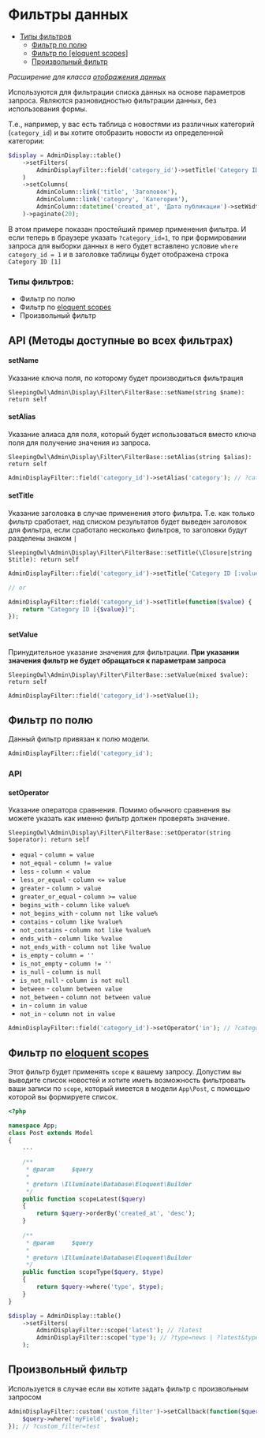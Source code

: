 # Фильтры данных

 - [Типы фильтров](#types)
     - [Фильтр по полю](#field)
     - [Фильтр по [eloquent scopes]](#scopes)
     - [Произвольный фильтр](#custom)

*Расширение для класса [отображения данных](displays)*

Используются для фильтрации списка данных на основе параметров запроса. Являются разновидностью фильтрации данных, без использования формы.

Т.е., например, у вас есть таблица с новостями из различных категорий (`category_id`) и вы хотите отобразить новости из определенной категории:

```php
$display = AdminDisplay::table()
    ->setFilters(
        AdminDisplayFilter::field('category_id')->setTitle('Category ID [:value]')
    )
    ->setColumns(
        AdminColumn::link('title', 'Заголовок'),
        AdminColumn::link('category', 'Категория'),
        AdminColumn::datetime('created_at', 'Дата публикации')->setWidth('150px')
    )->paginate(20);
```

В этом примере показан простейший пример применения фильтра. И если теперь в браузере указать `?category_id=1`, то при формировании запроса для выборки данных в него будет вставлено условие `where category_id = 1` и в заголовке таблицы будет отображена строка `Category ID [1]`

<a name="types"></a>
### Типы фильтров:
 - Фильтр по полю
 - Фильтр по [eloquent scopes](https://laravel.com/docs/5.2/eloquent#query-scopes)
 - Произвольный фильтр

## API (Методы доступные во всех фильтрах)

#### setName
Указание ключа поля, по которому будет производиться фильтрация

    SleepingOwl\Admin\Display\Filter\FilterBase::setName(string $name): return self
    
#### setAlias
Указание алиаса для поля, который будет использоваться вместо ключа поля для получение значения из запроса.

    SleepingOwl\Admin\Display\Filter\FilterBase::setAlias(string $alias): return self
    
```php
AdminDisplayFilter::field('category_id')->setAlias('category'); // ?category=1
```

#### setTitle
Указание заголовка в случае применения этого фильтра. Т.е. как только фильтр сработает, над списком результатов будет выведен заголовок для фильтра, если сработало несколько фильтров, то заголовки будут разделены знаком ` | `

    SleepingOwl\Admin\Display\Filter\FilterBase::setTitle(\Closure|string $title): return self
    
```php
AdminDisplayFilter::field('category_id')->setTitle('Category ID [:value]'); 

// or

AdminDisplayFilter::field('category_id')->setTitle(function($value) {
    return "Category ID [{$value}]";
}); 
```

#### setValue
Принудительное указание значения для фильтрации. **При указании значения фильтр не будет обращаться к параметрам запроса**

    SleepingOwl\Admin\Display\Filter\FilterBase::setValue(mixed $value): return self
    

```php
AdminDisplayFilter::field('category_id')->setValue(1);
```

<a name="field"></a>
## Фильтр по полю
Данный фильтр привязан к полю модели.

```php
AdminDisplayFilter::field('category_id');
```

<a name="api"></a>
### API

#### setOperator
Указание оператора сравнения. Помимо обычного сравнения вы можете указать как именно фильтр должен проверять значение. 

    SleepingOwl\Admin\Display\Filter\FilterBase::setOperator(string $operator): return self
    
 - `equal` - `column = value`
 - `not_equal` - `column != value`
 - `less` - `column < value`
 - `less_or_equal` - `column <= value`
 - `greater` - `column > value`
 - `greater_or_equal` - `column >= value`
 - `begins_with` - `column like value%`
 - `not_begins_with` - `column not like value%`
 - `contains` - `column like %value%`
 - `not_contains` - `column not like %value%`
 - `ends_with` - `column like %value`
 - `not_ends_with` - `column not like %value`
 - `is_empty` - `column = ''`
 - `is_not_empty` - `column != ''`
 - `is_null` - `column is null`
 - `is_not_null` - `column is not null`
 - `between` - `column between value`
 - `not_between` - `column not between value`
 - `in` - `column in value`
 - `not_in` - `column not in value`

```php
AdminDisplayFilter::field('category_id')->setOperator('in'); // ?category_id[]=1&category_id[]=2&category_id[]=5
```

<a name="scopes"></a>
## Фильтр по [eloquent scopes](https://laravel.com/docs/5.2/eloquent#query-scopes)
Этот фильтр будет применять `scope` к вашему запросу. Допустим вы выводите список новостей и хотите иметь возможность фильтровать ваши записи по `scope`, который имеется в модели `App\Post`, с помощью которой вы формируете список.

```php
<?php

namespace App;
class Post extends Model
{
    ...
    
    /**
     * @param     $query
     *
     * @return \Illuminate\Database\Eloquent\Builder
     */
    public function scopeLatest($query)
    {
        return $query->orderBy('created_at', 'desc');
    }
    
    /**
     * @param     $query
     *
     * @return \Illuminate\Database\Eloquent\Builder
     */
    public function scopeType($query, $type)
    {
        return $query->where('type', $type);
    }
}
```

```php
$display = AdminDisplay::table()
    ->setFilters(
        AdminDisplayFilter::scope('latest'); // ?latest
        AdminDisplayFilter::scope('type'); // ?type=news | ?latest&type=news
    );
```

<a name="custom"></a>
## Произвольный фильтр
Используется в случае если вы хотите задать фильтр с произвольным запросом

```php
AdminDisplayFilter::custom('custom_filter')->setCallback(function($query, $value) {
    $query->where('myField', $value);
}); // ?custom_filter=test
```

